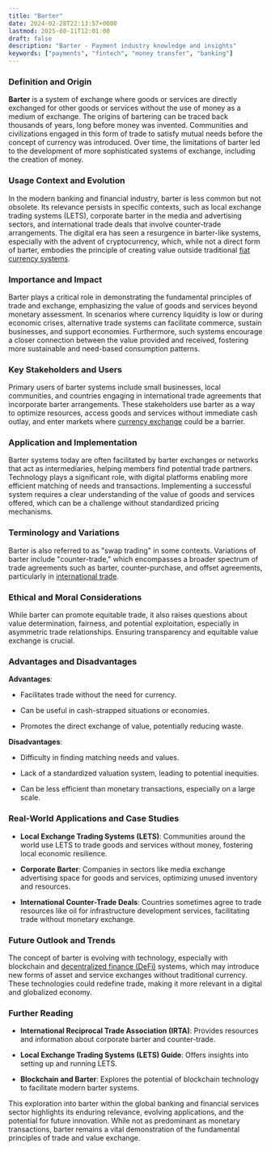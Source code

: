 ```yaml
---
title: "Barter"
date: 2024-02-28T22:13:57+0000
lastmod: 2025-08-11T12:01:00
draft: false
description: "Barter - Payment industry knowledge and insights"
keywords: ["payments", "fintech", "money transfer", "banking"]
---
```


### Definition and Origin

**Barter** is a system of exchange where goods or services are directly exchanged for other goods or services without the use of money as a medium of exchange. The origins of bartering can be traced back thousands of years, long before money was invented. Communities and civilizations engaged in this form of trade to satisfy mutual needs before the concept of currency was introduced. Over time, the limitations of barter led to the development of more sophisticated systems of exchange, including the creation of money.

### Usage Context and Evolution

In the modern banking and financial industry, barter is less common but not obsolete. Its relevance persists in specific contexts, such as local exchange trading systems (LETS), corporate barter in the media and advertising sectors, and international trade deals that involve counter-trade arrangements. The digital era has seen a resurgence in barter-like systems, especially with the advent of cryptocurrency, which, while not a direct form of barter, embodies the principle of creating value outside traditional [fiat currency systems](https://faisalkhanllc.xyz/resources/payments-wiki/f/fiat-currency/).

### Importance and Impact 

Barter plays a critical role in demonstrating the fundamental principles of trade and exchange, emphasizing the value of goods and services beyond monetary assessment. In scenarios where currency liquidity is low or during economic crises, alternative trade systems can facilitate commerce, sustain businesses, and support economies. Furthermore, such systems encourage a closer connection between the value provided and received, fostering more sustainable and need-based consumption patterns.

### Key Stakeholders and Users

Primary users of barter systems include small businesses, local communities, and countries engaging in international trade agreements that incorporate barter arrangements. These stakeholders use barter as a way to optimize resources, access goods and services without immediate cash outlay, and enter markets where [currency exchange](https://faisalkhanllc.xyz/resources/payments-wiki/c/currency-exchange/) could be a barrier.

### Application and Implementation

Barter systems today are often facilitated by barter exchanges or networks that act as intermediaries, helping members find potential trade partners. Technology plays a significant role, with digital platforms enabling more efficient matching of needs and transactions. Implementing a successful system requires a clear understanding of the value of goods and services offered, which can be a challenge without standardized pricing mechanisms.

### Terminology and Variations

Barter is also referred to as "swap trading" in some contexts. Variations of barter include "counter-trade," which encompasses a broader spectrum of trade agreements such as barter, counter-purchase, and offset agreements, particularly in [international trade](https://faisalkhanllc.xyz/resources/payments-wiki/i/international-trade/).

### Ethical and Moral Considerations

While barter can promote equitable trade, it also raises questions about value determination, fairness, and potential exploitation, especially in asymmetric trade relationships. Ensuring transparency and equitable value exchange is crucial.

### Advantages and Disadvantages 

**Advantages**:

- Facilitates trade without the need for currency.

- Can be useful in cash-strapped situations or economies.

- Promotes the direct exchange of value, potentially reducing waste.

**Disadvantages**:

- Difficulty in finding matching needs and values.

- Lack of a standardized valuation system, leading to potential inequities.

- Can be less efficient than monetary transactions, especially on a large scale.

### Real-World Applications and Case Studies

- **Local Exchange Trading Systems (LETS)**: Communities around the world use LETS to trade goods and services without money, fostering local economic resilience.

- **Corporate Barter**: Companies in sectors like media exchange advertising space for goods and services, optimizing unused inventory and resources.

- **International Counter-Trade Deals**: Countries sometimes agree to trade resources like oil for infrastructure development services, facilitating trade without monetary exchange.

### Future Outlook and Trends

The concept of barter is evolving with technology, especially with blockchain and [decentralized finance (DeFi)](https://faisalkhanllc.xyz/resources/payments-wiki/d/decentralized-finance-defi/) systems, which may introduce new forms of asset and service exchanges without traditional currency. These technologies could redefine trade, making it more relevant in a digital and globalized economy.

### Further Reading

- **International Reciprocal Trade Association (IRTA)**: Provides resources and information about corporate barter and counter-trade.

- **Local Exchange Trading Systems (LETS) Guide**: Offers insights into setting up and running LETS.

- **Blockchain and Barter**: Explores the potential of blockchain technology to facilitate modern barter systems.

This exploration into barter within the global banking and financial services sector highlights its enduring relevance, evolving applications, and the potential for future innovation. While not as predominant as monetary transactions, barter remains a vital demonstration of the fundamental principles of trade and value exchange.